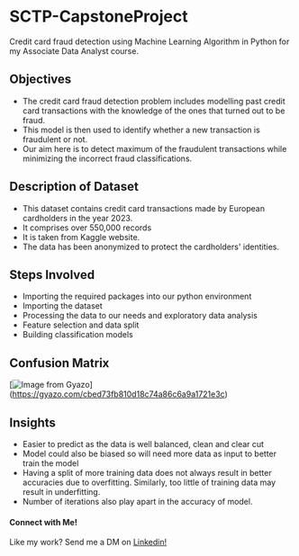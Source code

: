 # SCTP-CapstoneProject
Credit card fraud detection using Machine Learning Algorithm in Python for my Associate Data Analyst course.

## Objectives

- The credit card fraud detection problem includes modelling past credit card transactions with the knowledge of the ones that turned out to be fraud.
- This model is then used to identify whether a new transaction is fraudulent or not. 
- Our aim here is to detect maximum of the fraudulent transactions while minimizing the incorrect fraud classifications.

## Description of Dataset

- This dataset contains credit card transactions made by European cardholders in the year 2023. 
- It comprises over 550,000 records
- It is taken from Kaggle website.
- The data has been anonymized to protect the cardholders' identities. 

## Steps Involved

- Importing the required packages into our python environment
- Importing the dataset
- Processing the data to our needs and exploratory data analysis
- Feature selection and data split
- Building classification models

## Confusion Matrix

[![Image from Gyazo](https://i.gyazo.com/cbed73fb810d18c74a86c6a9a1721e3c.png)]
(https://gyazo.com/cbed73fb810d18c74a86c6a9a1721e3c)

## Insights

- Easier to predict as the data is well balanced, clean and clear cut  
- Model could also be biased so will need more data as input to better train the model  
- Having a split of more training data does not always result in better accuracies due to overfitting. Similarly, too little of training data may result in underfitting. 
- Number of iterations also play apart in the accuracy of model.

#### Connect with Me!
Like my work? Send me a DM on [Linkedin!](https://www.linkedin.com/in/mathanky-kaneshalingam-9a813356/)
